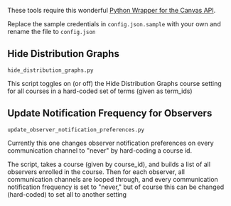 These tools require this wonderful [Python Wrapper for the Canvas API](https://github.com/ucfopen/canvasapi).

Replace the sample credentials in `config.json.sample` with your own and rename the file to `config.json`

## Hide Distribution Graphs
`hide_distribution_graphs.py`

This script toggles on (or off) the Hide Distribution Graphs course setting for all courses in a hard-coded set of terms (given as term_ids)

## Update Notification Frequency for Observers
`update_observer_notification_preferences.py`

Currently this one changes observer notification preferences on every communication channel to "never" by hard-coding a course id.

The script, takes a course (given by course_id), and builds a list of all observers enrolled in the course. Then for each observer, all communication channels are looped through, and every communication notification frequency is set to "never," but of course this can be changed (hard-coded) to set all to another setting
